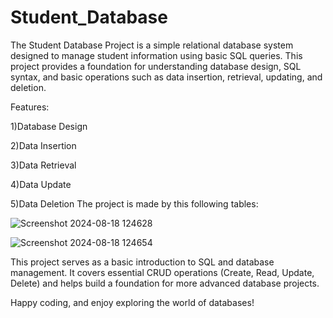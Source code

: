 # Student_Database

The Student Database Project is a simple relational database system designed to manage student information using basic SQL queries. This project provides a foundation for understanding database design, SQL syntax, and basic operations such as data insertion, retrieval, updating, and deletion.

Features:

1)Database Design

2)Data Insertion

3)Data Retrieval

4)Data Update

5)Data Deletion
The project is made by this following tables:

![Screenshot 2024-08-18 124628](https://github.com/user-attachments/assets/622c2ffd-3152-4ea3-9be2-39f3b9dfdcd3)

![Screenshot 2024-08-18 124654](https://github.com/user-attachments/assets/eadd4568-95c6-4348-8b8c-1f4a109d519c)

This project serves as a basic introduction to SQL and database management. It covers essential CRUD operations (Create, Read, Update, Delete) and helps build a foundation for more advanced database projects.

Happy coding, and enjoy exploring the world of databases!
